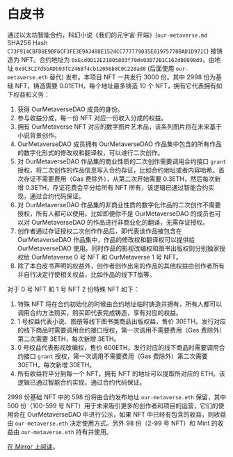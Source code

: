 # 白皮书

通过以太坊智能合约，科幻小说《我们的元宇宙·开端》(`our-metaverse.md` SHA256 Hash `C73F914CBFD8E9BF6CF3FE3E9A3488E1524CC777779035E01975778BAD1D971C`) 被铸造为 NFT。合约地址为 `0xEcd0D12E21805803f70de03B72B1C162dB0898d9`，由地址 `0x9C3C27d5bADb93fC2468f4cb12056b8C0C228ad8` (后面使用 `our-metaverse.eth` 替代) 发布。本项目 NFT 一共发行 3000 份。其中 2998 份为基础 NFT，铸造需要 0.01ETH，每个地址最多铸造 10 个 NFT，拥有它代表拥有如下权益和义务：

1. 获得 OurMetaverseDAO 成员的身份。
2. 参与收益分成，每一份 NFT 对应一份收入分成的权益。
3. 拥有 OurMetaverse NFT 对应的数字图片艺术品，该系列图片将在未来基于小说背景创作。
4. OurMetaverseDAO 成员拥有 OurMetaverseDAO 作品集中包含的所有作品的数字化形式的修改权和翻译权，可以进行二次创作。
5. 对 OurMetaverseDAO 作品集的商业性质的二次创作需要调用合约接口 `grant` 授权，将二次创作的作品信息写入合约存证，比如合约地址或者内容哈希。首次存证不需要费用（Gas 费除外），从第二次开始需要 0.3ETH，然后每次新增 0.3ETH，存证花费会平分给所有 NFT 所有，该逻辑已通过智能合约实现，通过合约代码保证。
6. 对 OurMetaverseDAO 作品集的非商业性质的数字化作品的二次创作不需要授权，所有人都可以使用。比如即便你不是 OurMetaverseDAO 的成员也可以对 OurMetaverseDAO 的作品进行非商业化的翻译，无需存证授权。
7. 创作者通过存证授权二次创作作品后，即代表该作品被包含在 OurMetaverseDAO 作品集中，作品的修改权和翻译权可以提供给 OurMetaverseDAO 使用。同时作品的影视改编权和图书出版权则分别独家授权给 OurMetaverse 0 号 NFT 和 OurMetaverse 1 号 NFT。
8. 除了本白皮书声明的权益外，创作者创作出来的作品的其他权益由创作者所有并自行决定行使相关权益，比如作品的线下T恤等。

对于 0 号 NFT 和 1 号 NFT 2 份特殊 NFT 如下：
1. 特殊 NFT 将在合约初始化的时候由合约地址临时铸造并拥有，所有人都可以调用合约方法购买，购买即代表完成铸造，享有对应的权益。
2. 1 号权益代表小说、图册等线下图书类商品出版权益，售价 30ETH。发行对应的线下商品时需要调用合约接口授权，第一次调用不需要费用（Gas 费除外）第二次需要 3ETH，每次新增 3ETH。
3. 0 号权益代表影视改编权，售价 600ETH。发行对应的线下商品时需要调用合约接口 `grant` 授权，第一次调用不需要费用（Gas 费除外）第二次需要 30ETH，每次新增 30ETH。
4. 所有收益将平分到每一个 NFT，拥有 NFT 的地址可以提取所对应的 ETH。该逻辑已通过智能合约实现，通过合约代码保证。

2998 份基础 NFT 中的 598 份将由合约发布地址 `our-metaverse.eth` 保留，其中 500 份（100-599 号 NFT）用于未来吸引更多的创作者和项目的运营，它们的使用会在 OurMetaverseDAO 中进行公示，如果 NFT 中已经有包含的收益，则收益由 `our-metaverse.eth` 决定使用方式。另外 98 份（2-99 号 NFT）和 Mint 的收益由 `our-metaverse.eth` 持有并使用。

[在 Mirror 上阅读](https://mirror.xyz/our-metaverse.eth/oRbB--IjSzrT2uGZF6AE1LiNnucZ-LI8e0TxpTWL7rA)。
